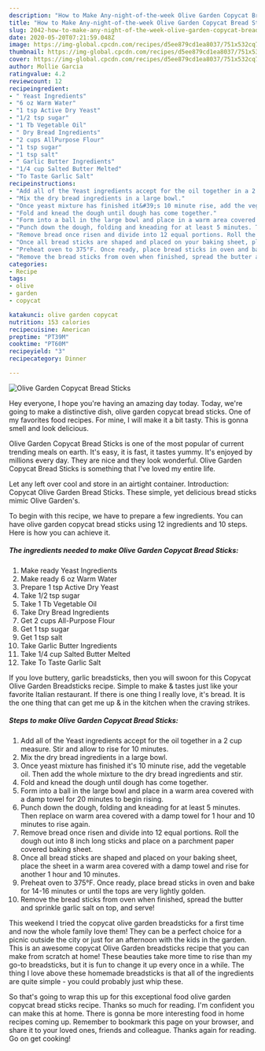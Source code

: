 ```yaml
---
description: "How to Make Any-night-of-the-week Olive Garden Copycat Bread Sticks"
title: "How to Make Any-night-of-the-week Olive Garden Copycat Bread Sticks"
slug: 2042-how-to-make-any-night-of-the-week-olive-garden-copycat-bread-sticks
date: 2020-05-20T07:21:59.048Z
image: https://img-global.cpcdn.com/recipes/d5ee879cd1ea8037/751x532cq70/olive-garden-copycat-bread-sticks-recipe-main-photo.jpg
thumbnail: https://img-global.cpcdn.com/recipes/d5ee879cd1ea8037/751x532cq70/olive-garden-copycat-bread-sticks-recipe-main-photo.jpg
cover: https://img-global.cpcdn.com/recipes/d5ee879cd1ea8037/751x532cq70/olive-garden-copycat-bread-sticks-recipe-main-photo.jpg
author: Mollie Garcia
ratingvalue: 4.2
reviewcount: 12
recipeingredient:
- " Yeast Ingredients"
- "6 oz Warm Water"
- "1 tsp Active Dry Yeast"
- "1/2 tsp sugar"
- "1 Tb Vegetable Oil"
- " Dry Bread Ingredients"
- "2 cups AllPurpose Flour"
- "1 tsp sugar"
- "1 tsp salt"
- " Garlic Butter Ingredients"
- "1/4 cup Salted Butter Melted"
- "To Taste Garlic Salt"
recipeinstructions:
- "Add all of the Yeast ingredients accept for the oil together in a 2 cup measure. Stir and allow to rise for 10 minutes."
- "Mix the dry bread ingredients in a large bowl."
- "Once yeast mixture has finished it&#39;s 10 minute rise, add the vegetable oil. Then add the whole mixture to the dry bread ingredients and stir."
- "Fold and knead the dough until dough has come together."
- "Form into a ball in the large bowl and place in a warm area covered with a damp towel for 20 minutes to begin rising."
- "Punch down the dough, folding and kneading for at least 5 minutes. Then replace on warm area covered with a damp towel for 1 hour and 10 minutes to rise again."
- "Remove bread once risen and divide into 12 equal portions. Roll the dough out into 8 inch long sticks and place on a parchment paper covered baking sheet."
- "Once all bread sticks are shaped and placed on your baking sheet, place the sheet in a warm area covered with a damp towel and rise for another 1 hour and 10 minutes."
- "Preheat oven to 375°F. Once ready, place bread sticks in oven and bake for 14-16 minutes or until the tops are very lightly golden."
- "Remove the bread sticks from oven when finished, spread the butter and sprinkle garlic salt on top, and serve!"
categories:
- Recipe
tags:
- olive
- garden
- copycat

katakunci: olive garden copycat 
nutrition: 153 calories
recipecuisine: American
preptime: "PT39M"
cooktime: "PT60M"
recipeyield: "3"
recipecategory: Dinner

---
```



![Olive Garden Copycat Bread Sticks](https://img-global.cpcdn.com/recipes/d5ee879cd1ea8037/751x532cq70/olive-garden-copycat-bread-sticks-recipe-main-photo.jpg)

Hey everyone, I hope you're having an amazing day today. Today, we're going to make a distinctive dish, olive garden copycat bread sticks. One of my favorites food recipes. For mine, I will make it a bit tasty. This is gonna smell and look delicious.

Olive Garden Copycat Bread Sticks is one of the most popular of current trending meals on earth. It's easy, it is fast, it tastes yummy. It's enjoyed by millions every day. They are nice and they look wonderful. Olive Garden Copycat Bread Sticks is something that I've loved my entire life.

Let any left over cool and store in an airtight container. Introduction: Copycat Olive Garden Bread Sticks. These simple, yet delicious bread sticks mimic Olive Garden&#39;s.


To begin with this recipe, we have to prepare a few ingredients. You can have olive garden copycat bread sticks using 12 ingredients and 10 steps. Here is how you can achieve it.

<!--inarticleads1-->

##### The ingredients needed to make Olive Garden Copycat Bread Sticks:

1. Make ready  Yeast Ingredients
1. Make ready 6 oz Warm Water
1. Prepare 1 tsp Active Dry Yeast
1. Take 1/2 tsp sugar
1. Take 1 Tb Vegetable Oil
1. Take  Dry Bread Ingredients
1. Get 2 cups All-Purpose Flour
1. Get 1 tsp sugar
1. Get 1 tsp salt
1. Take  Garlic Butter Ingredients
1. Take 1/4 cup Salted Butter Melted
1. Take To Taste Garlic Salt


If you love buttery, garlic breadsticks, then you will swoon for this Copycat Olive Garden Breadsticks recipe. Simple to make &amp; tastes just like your favorite Italian restaurant. If there is one thing I really love, it&#39;s bread. It is the one thing that can get me up &amp; in the kitchen when the craving strikes. 

<!--inarticleads2-->

##### Steps to make Olive Garden Copycat Bread Sticks:

1. Add all of the Yeast ingredients accept for the oil together in a 2 cup measure. Stir and allow to rise for 10 minutes.
1. Mix the dry bread ingredients in a large bowl.
1. Once yeast mixture has finished it&#39;s 10 minute rise, add the vegetable oil. Then add the whole mixture to the dry bread ingredients and stir.
1. Fold and knead the dough until dough has come together.
1. Form into a ball in the large bowl and place in a warm area covered with a damp towel for 20 minutes to begin rising.
1. Punch down the dough, folding and kneading for at least 5 minutes. Then replace on warm area covered with a damp towel for 1 hour and 10 minutes to rise again.
1. Remove bread once risen and divide into 12 equal portions. Roll the dough out into 8 inch long sticks and place on a parchment paper covered baking sheet.
1. Once all bread sticks are shaped and placed on your baking sheet, place the sheet in a warm area covered with a damp towel and rise for another 1 hour and 10 minutes.
1. Preheat oven to 375°F. Once ready, place bread sticks in oven and bake for 14-16 minutes or until the tops are very lightly golden.
1. Remove the bread sticks from oven when finished, spread the butter and sprinkle garlic salt on top, and serve!


This weekend I tried the copycat olive garden breadsticks for a first time and now the whole family love them! They can be a perfect choice for a picnic outside the city or just for an afternoon with the kids in the garden. This is an awesome copycat Olive Garden breadsticks recipe that you can make from scratch at home! These beauties take more time to rise than my go-to breadsticks, but it is fun to change it up every once in a while. The thing I love above these homemade breadsticks is that all of the ingredients are quite simple - you could probably just whip these. 

So that's going to wrap this up for this exceptional food olive garden copycat bread sticks recipe. Thanks so much for reading. I'm confident you can make this at home. There is gonna be more interesting food in home recipes coming up. Remember to bookmark this page on your browser, and share it to your loved ones, friends and colleague. Thanks again for reading. Go on get cooking!
